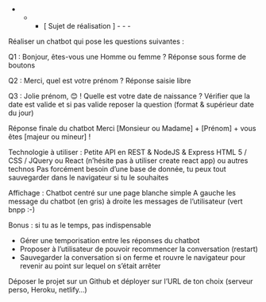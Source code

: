 - - - [ Sujet de réalisation ] - - -

Réaliser un chatbot qui pose les questions suivantes :

Q1 : Bonjour, êtes-vous une Homme ou femme ?
Réponse sous forme de boutons

Q2 : Merci, quel est votre prénom ?
Réponse saisie libre

Q3 : Jolie prénom, 😊 ! Quelle est votre date de naissance ?
Vérifier que la date est valide et si pas valide reposer la question (format & supérieur date du jour)

Réponse finale du chatbot
Merci [Monsieur ou Madame] + [Prénom] + vous êtes [majeur ou mineur] !

Technologie à utiliser :
Petite API en REST & NodeJS & Express
HTML 5 / CSS / JQuery ou React (n’hésite pas à utiliser create react app) ou autres technos
Pas forcément besoin d’une base de donnée, tu peux tout sauvegarder dans le navigateur si tu le souhaites

Affichage :
Chatbot centré sur une page blanche simple
A gauche les message du chatbot (en gris) à droite les messages de l’utilisateur (vert bnpp :-)

Bonus : si tu as le temps, pas indispensable
- Gérer une temporisation entre les réponses du chatbot
- Proposer à l’utilisateur de pouvoir recommencer la conversation (restart)
- Sauvegarder la conversation si on ferme et rouvre le navigateur pour revenir au point sur lequel on s’était arrêter

Déposer le projet sur un Github et déployer sur l’URL de ton choix (serveur perso, Heroku, netlify…)